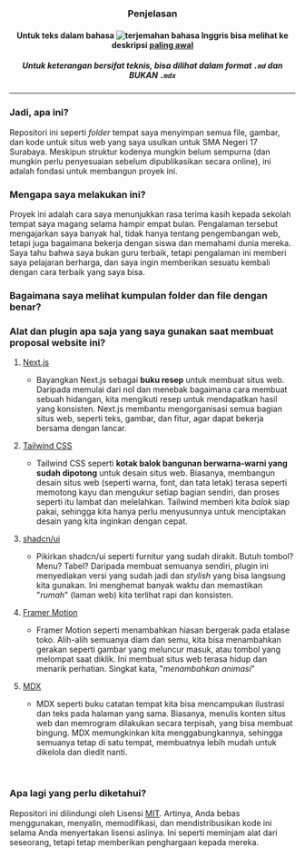 ### <div align="center">Penjelasan</div>
#### <div align="center">Untuk teks dalam bahasa ![terjemahan bahasa Inggris](https://upload.wikimedia.org/wikipedia/commons/thumb/8/83/Flag_of_the_United_Kingdom_%283-5%29.svg/20px-Flag_of_the_United_Kingdom_%283-5%29.svg.png?20230715230526) bisa melihat ke deskripsi [paling awal](/README.md)</div>
##### <div align="center">Untuk keterangan bersifat teknis, bisa dilihat dalam format `.md` dan BUKAN `.mdx`</div>
---

### Jadi, apa ini?
Repositori ini seperti *folder* tempat saya menyimpan semua file, gambar, dan kode untuk situs web yang saya usulkan untuk SMA Negeri 17 Surabaya. Meskipun struktur kodenya mungkin belum sempurna (dan mungkin perlu penyesuaian sebelum dipublikasikan secara online), ini adalah fondasi untuk membangun proyek ini.

### Mengapa saya melakukan ini?
Proyek ini adalah cara saya menunjukkan rasa terima kasih kepada sekolah tempat saya magang selama hampir empat bulan. Pengalaman tersebut mengajarkan saya banyak hal, tidak hanya tentang pengembangan web, tetapi juga bagaimana bekerja dengan siswa dan memahami dunia mereka. Saya tahu bahwa saya bukan guru terbaik, tetapi pengalaman ini memberi saya pelajaran berharga, dan saya ingin memberikan sesuatu kembali dengan cara terbaik yang saya bisa.

### Bagaimana saya melihat kumpulan folder dan file dengan benar? 


### Alat dan plugin apa saja yang saya gunakan saat membuat proposal website ini?
1. [Next.js](https://nextjs.org/)

    - Bayangkan Next.js sebagai __buku resep__ untuk membuat situs web. Daripada memulai dari nol dan menebak bagaimana cara membuat sebuah hidangan, kita mengikuti resep untuk mendapatkan hasil yang konsisten. Next.js membantu mengorganisasi semua bagian situs web, seperti teks, gambar, dan fitur, agar dapat bekerja bersama dengan lancar.

2. [Tailwind CSS](https://tailwindcss.com/)

    - Tailwind CSS seperti __kotak balok bangunan berwarna-warni yang sudah dipotong__ untuk desain situs web. Biasanya, membangun desain situs web (seperti warna, font, dan tata letak) terasa seperti memotong kayu dan mengukur setiap bagian sendiri, dan proses seperti itu lambat dan melelahkan. Tailwind memberi kita *balok* siap pakai, sehingga kita hanya perlu menyusunnya untuk menciptakan desain yang kita inginkan dengan cepat.

3. [shadcn/ui](https://ui.shadcn.com/)

    - Pikirkan shadcn/ui seperti furnitur yang sudah dirakit. Butuh tombol? Menu? Tabel? Daripada membuat semuanya sendiri, plugin ini menyediakan versi yang sudah jadi dan *stylish* yang bisa langsung kita gunakan. Ini menghemat banyak waktu dan memastikan "*rumah*" (laman web) kita  terlihat rapi dan konsisten.

4. [Framer Motion](https://motion.dev/)

    - Framer Motion seperti menambahkan hiasan bergerak pada etalase toko. Alih-alih semuanya diam dan semu, kita bisa menambahkan gerakan seperti gambar yang meluncur masuk, atau tombol yang melompat saat diklik. Ini membuat situs web terasa hidup dan menarik perhatian. Singkat kata, "*menambahkan animasi*"

5. [MDX](https://mdxjs.com/)

    - MDX seperti buku catatan tempat kita bisa mencampukan ilustrasi dan teks pada halaman yang sama. Biasanya, menulis konten situs web dan memrogram dilakukan secara terpisah, yang bisa membuat bingung. MDX memungkinkan kita menggabungkannya, sehingga semuanya tetap di satu tempat, membuatnya lebih mudah untuk dikelola dan diedit nanti.

<br />

### Apa lagi yang perlu diketahui?
Repositori ini dilindungi oleh Lisensi [MIT](/LICENSE). Artinya, Anda bebas menggunakan, menyalin, memodifikasi, dan mendistribusikan kode ini selama Anda menyertakan lisensi aslinya. Ini seperti meminjam alat dari seseorang, tetapi tetap memberikan penghargaan kepada mereka.